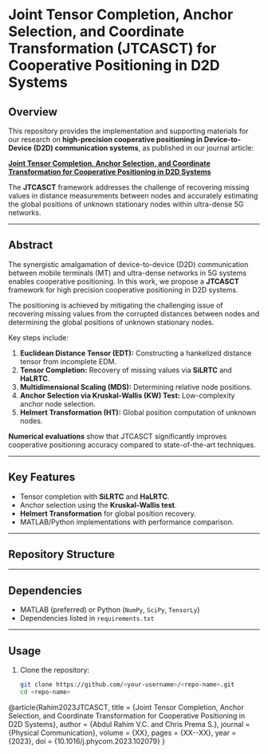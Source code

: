 # Joint Tensor Completion, Anchor Selection, and Coordinate Transformation (JTCASCT) for Cooperative Positioning in D2D Systems

## Overview
This repository provides the implementation and supporting materials for our research on **high-precision cooperative positioning in Device-to-Device (D2D) communication systems**, as published in our journal article:

**[Joint Tensor Completion, Anchor Selection, and Coordinate Transformation for Cooperative Positioning in D2D Systems](https://www.sciencedirect.com/science/article/pii/S1874490723002410)**

The **JTCASCT** framework addresses the challenge of recovering missing values in distance measurements between nodes and accurately estimating the global positions of unknown stationary nodes within ultra-dense 5G networks.

---

## Abstract
The synergistic amalgamation of device-to-device (D2D) communication between mobile terminals (MT) and ultra-dense networks in 5G systems enables cooperative positioning. In this work, we propose a **JTCASCT** framework for high precision cooperative positioning in D2D systems. 

The positioning is achieved by mitigating the challenging issue of recovering missing values from the corrupted distances between nodes and determining the global positions of unknown stationary nodes. 

Key steps include:
1. **Euclidean Distance Tensor (EDT):** Constructing a hankelized distance tensor from incomplete EDM.
2. **Tensor Completion:** Recovery of missing values via **SiLRTC** and **HaLRTC**.
3. **Multidimensional Scaling (MDS):** Determining relative node positions.
4. **Anchor Selection via Kruskal-Wallis (KW) Test:** Low-complexity anchor node selection.
5. **Helmert Transformation (HT):** Global position computation of unknown nodes.

**Numerical evaluations** show that JTCASCT significantly improves cooperative positioning accuracy compared to state-of-the-art techniques.

---

## Key Features
- Tensor completion with **SiLRTC** and **HaLRTC**.
- Anchor selection using the **Kruskal-Wallis test**.
- **Helmert Transformation** for global position recovery.
- MATLAB/Python implementations with performance comparison.

---

## Repository Structure

---

## Dependencies
- MATLAB (preferred) or Python (`NumPy`, `SciPy`, `TensorLy`)
- Dependencies listed in `requirements.txt`

---

## Usage
1. Clone the repository:
   ```bash
   git clone https://github.com/<your-username>/<repo-name>.git
   cd <repo-name>
@article{Rahim2023JTCASCT,
  title   = {Joint Tensor Completion, Anchor Selection, and Coordinate Transformation for Cooperative Positioning in D2D Systems},
  author  = {Abdul Rahim V.C. and Chris Prema S.},
  journal = {Physical Communication},
  volume  = {XX},
  pages   = {XX--XX},
  year    = {2023},
  doi     = {10.1016/j.phycom.2023.102079}
}
